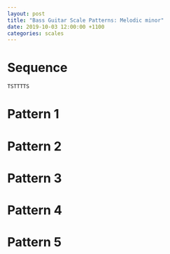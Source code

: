 ```yaml
---
layout: post
title: "Bass Guitar Scale Patterns: Melodic minor"
date: 2019-10-03 12:00:00 +1100
categories: scales
---
```


<link rel="stylesheet" href="/assets/css/fretboard.css">

<script
  src="https://code.jquery.com/jquery-1.11.2.min.js"
  integrity="sha256-Ls0pXSlb7AYs7evhd+VLnWsZ/AqEHcXBeMZUycz/CcA="
  crossorigin="anonymous"></script>

<script type="application/javascript" src="/assets/js/fretboard.js"></script>

<script type="application/javascript">
  var bass = [{
    letter: "G",
    octave: 3
  }, {
    letter: "D",
    octave: 3
  }, {
    letter: "A",
    octave: 2
  }, {
    letter: "E",
    octave: 2
  }];

  var opts = {
    tuning: bass,
    numFrets: 18,
    isChordMode: false,
    noteClickingDisabled: true,
    noteMode: "letter",
    // Force Eb enharmonic
    noteLetters: ["C", "C#/Db", "D", "Eb", "E", "F", "F#/Gb", "G", "Ab/G#", "A", "A#/Bb", "B"]
  };
</script>

# Sequence

`TSTTTTS`

# Pattern 1

<div id="patt1"></div>

<script type="application/javascript">
(function($) {

  $("#patt1").fretboard(opts);
  var api = $("#patt1").data('api');

  var patt1Notes = [{
    string: {
      letter: "E",
      octave: 2
    },
    notes: [
      {
        fret: 1,
        cssClass: "grey"
      },
      {
        fret: 3,
        cssClass: "grey"
      },
      {
        fret: 5,
        cssClass: "grey"
      }
    ],
  },
  {
    string: {
      letter: "A",
      octave: 2
    },
    notes: [
      {
        fret: 2,
        cssClass: "grey"
      },
      {
        fret: 3,
        cssClass: "blue"
      },
      {
        fret: 5,
        cssClass: "grey"
      }
    ],
  },
  {
    string: {
      letter: "D",
      octave: 3
    },
    notes: [
      {
        fret: 1,
        cssClass: "grey"
      },
      {
          fret: 3,
          cssClass: "grey"
      },
      {
          fret: 5,
          cssClass: "grey"
      }
    ],
  },
  {
    string: {
      letter: "G",
      octave: 3
    },
    notes: [
      {
        fret: 2,
        cssClass: "grey"
      },
      {
        fret: 4,
        cssClass: "grey"
      },
      {
        fret: 5,
        cssClass: "blue"
      }
    ],
  }];

  api.setClickedNotes(patt1Notes);
})(jQuery);
</script>

# Pattern 2

<div id="patt2"></div>

<script type="application/javascript">
(function($) {

  $("#patt2").fretboard(opts);
  var api = $("#patt2").data('api');

  var patt2Notes = [{
    string: {
      letter: "E",
      octave: 2
    },
    notes: [
      {
        fret: 3,
        cssClass: "grey"
      },
      {
            fret: 5,
            cssClass: "grey"
      },
      {
        fret: 7,
        cssClass: "grey"
      }
    ],
  },
  {
    string: {
      letter: "A",
      octave: 2
    },
    notes: [
      {
        fret: 3,
        cssClass: "blue"
      },
      {
        fret: 5,
        cssClass: "grey"
      },
      {
        fret: 6,
        cssClass: "grey"
      }
    ],
  },
  {
    string: {
      letter: "D",
      octave: 3
    },
    notes: [{
        fret: 3,
        cssClass: "grey"
      },
      {
        fret: 5,
        cssClass: "grey"
      },
      {
        fret: 7,
        cssClass: "grey"
      }
    ],
  },
  {
    string: {
      letter: "G",
      octave: 3
    },
    notes: [
      {
        fret: 4,
        cssClass: "grey"
      },
      {
        fret: 5,
        cssClass: "blue"
      },
      {
        fret: 7,
        cssClass: "grey"
      }
    ],
  }];

  api.setClickedNotes(patt2Notes);
})(jQuery);
</script>

# Pattern 3

<div id="patt3"></div>

<script type="application/javascript">
(function($) {

  $("#patt3").fretboard(opts);
  var api = $("#patt3").data('api');

  var patt3Notes = [{
    string: {
      letter: "E",
      octave: 2
    },
    notes: [
      {
        fret: 5,
        cssClass: "grey"
      },
      {
        fret: 7,
        cssClass: "grey"
      },
      {
        fret: 8,
        cssClass: "blue"
      }
    ],
  },
  {
    string: {
      letter: "A",
      octave: 2
    },
    notes: [
      {
        fret: 5,
        cssClass: "grey"
      },
      {
        fret: 6,
        cssClass: "grey"
      },
      {
        fret: 8,
        cssClass: "grey"
      }
    ],
  },
  {
    string: {
      letter: "D",
      octave: 3
    },
    notes: [
      {
        fret: 5,
        cssClass: "grey"
      },
      {
        fret: 7,
        cssClass: "grey"
      },
      {
        fret: 9,
        cssClass: "grey"
      }
    ],
  },
  {
    string: {
      letter: "G",
      octave: 3
    },
    notes: [
      {
        fret: 5,
        cssClass: "blue"
      },
      {
        fret: 7,
        cssClass: "grey"
      },
      {
        fret: 8,
        cssClass: "grey"
      }
    ],
  }];

  api.setClickedNotes(patt3Notes);
})(jQuery);
</script>

# Pattern 4

<div id="patt4"></div>

<script type="application/javascript">
(function($) {

  $("#patt4").fretboard(opts);
  var api = $("#patt4").data('api');

  var patt4Notes = [{
    string: {
      letter: "E",
      octave: 2
    },
    notes: [
      {
        fret: 8,
        cssClass: "blue"
      },
      {
        fret: 10,
        cssClass: "grey"
      },
      {
        fret: 11,
        cssClass: "grey"
      }
    ],
  },
  {
    string: {
      letter: "A",
      octave: 2
    },
    notes: [
      {
        fret: 8,
        cssClass: "grey"
      },
      {
        fret: 10,
        cssClass: "grey"
      },
      {
        fret: 12,
        cssClass: "grey"
      }
    ],
  },
  {
    string: {
      letter: "D",
      octave: 2
    },
    notes: [
      {
        fret: 9,
        cssClass: "grey"
      },
      {
        fret: 10,
        cssClass: "blue"
      },
      {
        fret: 12,
        cssClass: "grey"
      }
    ],
  },
  {
    string: {
      letter: "G",
      octave: 3
    },
    notes: [
      {
        fret: 8,
        cssClass: "grey"
      },
      {
        fret: 10,
        cssClass: "grey"
      },
      {
        fret: 12,
        cssClass: "grey"
      }
    ],
  }];

  api.setClickedNotes(patt4Notes);
})(jQuery);
</script>

# Pattern 5

<div id="patt5"></div>

<script type="application/javascript">
(function($) {

  $("#patt5").fretboard(opts);
  var api = $("#patt5").data('api');

  var patt5Notes = [{
    string: {
      letter: "E",
      octave: 2
    },
    notes: [{
      fret: 10,
      cssClass: "grey"
  },
  {
      fret: 11,
      cssClass: "grey"
  },
  {
      fret: 13,
      cssClass: "grey"
  }],
  },
  {
    string: {
      letter: "A",
      octave: 2
    },
    notes: [{
      fret: 10,
      cssClass: "grey"
  },
  {
      fret: 12,
      cssClass: "grey"
  },
  {
      fret: 14,
      cssClass: "grey"
  }],
  },
  {
    string: {
      letter: "D",
      octave: 3
    },
    notes: [{
      fret: 10,
      cssClass: "blue"
  },
  {
      fret: 12,
      cssClass: "grey"
  },
  {
      fret: 13,
      cssClass: "grey"
  }],
  },
  {
    string: {
      letter: "G",
      octave: 3
    },
    notes: [{
      fret: 10,
      cssClass: "grey"
  },
  {
      fret: 12,
      cssClass: "grey"
  },
  {
      fret: 14,
      cssClass: "grey"
  }],
  }];

  api.setClickedNotes(patt5Notes);
})(jQuery);
</script>
